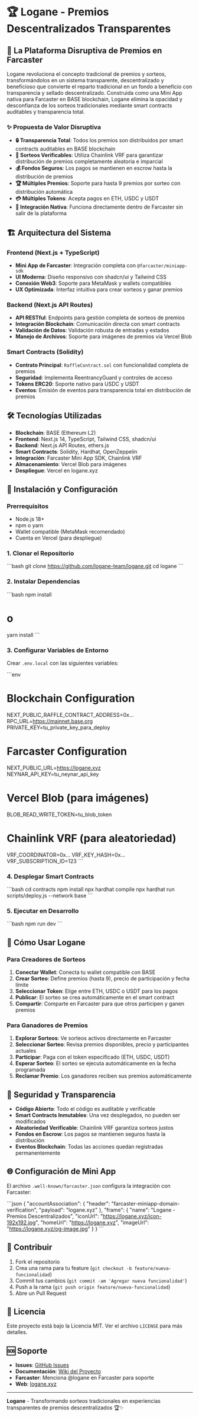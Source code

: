 # 🏆 Logane - Premios Descentralizados Transparentes

## 🚀 La Plataforma Disruptiva de Premios en Farcaster

Logane revoluciona el concepto tradicional de premios y sorteos, transformándolos en un sistema transparente, descentralizado y beneficioso que convierte el reparto tradicional en un fondo a beneficio con transparencia y sellado descentralizado. Construida como una Mini App nativa para Farcaster en BASE blockchain, Logane elimina la opacidad y desconfianza de los sorteos tradicionales mediante smart contracts auditables y transparencia total.

### ✨ Propuesta de Valor Disruptiva

- **🔒 Transparencia Total**: Todos los premios son distribuidos por smart contracts auditables en BASE blockchain
- **🎲 Sorteos Verificables**: Utiliza Chainlink VRF para garantizar distribución de premios completamente aleatoria e imparcial  
- **💰 Fondos Seguros**: Los pagos se mantienen en escrow hasta la distribución de premios
- **🏆 Múltiples Premios**: Soporte para hasta 9 premios por sorteo con distribución automática
- **💳 Múltiples Tokens**: Acepta pagos en ETH, USDC y USDT
- **📱 Integración Nativa**: Funciona directamente dentro de Farcaster sin salir de la plataforma

## 🏗️ Arquitectura del Sistema

### Frontend (Next.js + TypeScript)
- **Mini App de Farcaster**: Integración completa con `@farcaster/miniapp-sdk`
- **UI Moderna**: Diseño responsivo con shadcn/ui y Tailwind CSS
- **Conexión Web3**: Soporte para MetaMask y wallets compatibles
- **UX Optimizada**: Interfaz intuitiva para crear sorteos y ganar premios

### Backend (Next.js API Routes)
- **API RESTful**: Endpoints para gestión completa de sorteos de premios
- **Integración Blockchain**: Comunicación directa con smart contracts
- **Validación de Datos**: Validación robusta de entradas y estados
- **Manejo de Archivos**: Soporte para imágenes de premios via Vercel Blob

### Smart Contracts (Solidity)
- **Contrato Principal**: `RaffleContract.sol` con funcionalidad completa de premios
- **Seguridad**: Implementa ReentrancyGuard y controles de acceso
- **Tokens ERC20**: Soporte nativo para USDC y USDT
- **Eventos**: Emisión de eventos para transparencia total en distribución de premios

## 🛠️ Tecnologías Utilizadas

- **Blockchain**: BASE (Ethereum L2)
- **Frontend**: Next.js 14, TypeScript, Tailwind CSS, shadcn/ui
- **Backend**: Next.js API Routes, ethers.js
- **Smart Contracts**: Solidity, Hardhat, OpenZeppelin
- **Integración**: Farcaster Mini App SDK, Chainlink VRF
- **Almacenamiento**: Vercel Blob para imágenes
- **Despliegue**: Vercel en logane.xyz

## 🚀 Instalación y Configuración

### Prerrequisitos
- Node.js 18+ 
- npm o yarn
- Wallet compatible (MetaMask recomendado)
- Cuenta en Vercel (para despliegue)

### 1. Clonar el Repositorio
\`\`\`bash
git clone https://github.com/logane-team/logane.git
cd logane
\`\`\`

### 2. Instalar Dependencias
\`\`\`bash
npm install
# o
yarn install
\`\`\`

### 3. Configurar Variables de Entorno
Crear `.env.local` con las siguientes variables:

\`\`\`env
# Blockchain Configuration
NEXT_PUBLIC_RAFFLE_CONTRACT_ADDRESS=0x...
RPC_URL=https://mainnet.base.org
PRIVATE_KEY=tu_private_key_para_deploy

# Farcaster Configuration  
NEXT_PUBLIC_URL=https://logane.xyz
NEYNAR_API_KEY=tu_neynar_api_key

# Vercel Blob (para imágenes)
BLOB_READ_WRITE_TOKEN=tu_blob_token

# Chainlink VRF (para aleatoriedad)
VRF_COORDINATOR=0x...
VRF_KEY_HASH=0x...
VRF_SUBSCRIPTION_ID=123
\`\`\`

### 4. Desplegar Smart Contracts
\`\`\`bash
cd contracts
npm install
npx hardhat compile
npx hardhat run scripts/deploy.js --network base
\`\`\`

### 5. Ejecutar en Desarrollo
\`\`\`bash
npm run dev
\`\`\`

## 📱 Cómo Usar Logane

### Para Creadores de Sorteos
1. **Conectar Wallet**: Conecta tu wallet compatible con BASE
2. **Crear Sorteo**: Define premios (hasta 9), precio de participación y fecha límite
3. **Seleccionar Token**: Elige entre ETH, USDC o USDT para los pagos
4. **Publicar**: El sorteo se crea automáticamente en el smart contract
5. **Compartir**: Comparte en Farcaster para que otros participen y ganen premios

### Para Ganadores de Premios
1. **Explorar Sorteos**: Ve sorteos activos directamente en Farcaster
2. **Seleccionar Sorteo**: Revisa premios disponibles, precio y participantes actuales
3. **Participar**: Paga con el token especificado (ETH, USDC, USDT)
4. **Esperar Sorteo**: El sorteo se ejecuta automáticamente en la fecha programada
5. **Reclamar Premio**: Los ganadores reciben sus premios automáticamente

## 🔐 Seguridad y Transparencia

- **Código Abierto**: Todo el código es auditable y verificable
- **Smart Contracts Inmutables**: Una vez desplegados, no pueden ser modificados
- **Aleatoriedad Verificable**: Chainlink VRF garantiza sorteos justos
- **Fondos en Escrow**: Los pagos se mantienen seguros hasta la distribución
- **Eventos Blockchain**: Todas las acciones quedan registradas permanentemente

## 🌐 Configuración de Mini App

El archivo `.well-known/farcaster.json` configura la integración con Farcaster:

\`\`\`json
{
  "accountAssociation": {
    "header": "farcaster-miniapp-domain-verification",
    "payload": "logane.xyz"
  },
  "frame": {
    "name": "Logane - Premios Descentralizados",
    "iconUrl": "https://logane.xyz/icon-192x192.jpg",
    "homeUrl": "https://logane.xyz",
    "imageUrl": "https://logane.xyz/og-image.jpg"
  }
}
\`\`\`

## 🤝 Contribuir

1. Fork el repositorio
2. Crea una rama para tu feature (`git checkout -b feature/nueva-funcionalidad`)
3. Commit tus cambios (`git commit -am 'Agregar nueva funcionalidad'`)
4. Push a la rama (`git push origin feature/nueva-funcionalidad`)
5. Abre un Pull Request

## 📄 Licencia

Este proyecto está bajo la Licencia MIT. Ver el archivo `LICENSE` para más detalles.

## 🆘 Soporte

- **Issues**: [GitHub Issues](https://github.com/logane-team/logane/issues)
- **Documentación**: [Wiki del Proyecto](https://github.com/logane-team/logane/wiki)
- **Farcaster**: Menciona @logane en Farcaster para soporte
- **Web**: [logane.xyz](https://logane.xyz)

---

**Logane** - Transformando sorteos tradicionales en experiencias transparentes de premios descentralizados 🏆✨
